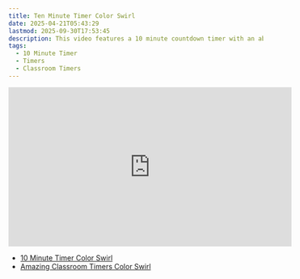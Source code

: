 ```yaml
---
title: Ten Minute Timer Color Swirl
date: 2025-04-21T05:43:29
lastmod: 2025-09-30T17:53:45
description: This video features a 10 minute countdown timer with an abstract rainbow color swirl animated background.
tags:
  - 10 Minute Timer
  - Timers
  - Classroom Timers
---
```


<div class="iframe-16-9-container">
<iframe class="youTubeIframe" width="560" height="315" src="https://www.youtube.com/embed/n2Hj4HH3OoM" title="YouTube video player" frameborder="0" allow="accelerometer; autoplay; clipboard-write; encrypted-media; gyroscope; picture-in-picture; web-share" referrerpolicy="strict-origin-when-cross-origin" allowfullscreen></iframe>
</div>

- [10 Minute Timer Color Swirl](https://youtu.be/n2Hj4HH3OoM)
- [Amazing Classroom Timers Color Swirl](../amazing-classroom-timers-color-swirl.md)

